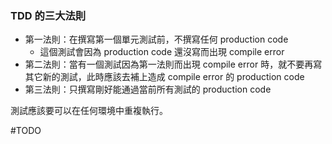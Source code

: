 ### TDD 的三大法則

- 第一法則：在撰寫第一個單元測試前，不撰寫任何 production code
    - 這個測試會因為 production code 還沒寫而出現 compile error
- 第二法則：當有一個測試因為第一法則而出現 compile error 時，就不要再寫其它新的測試，此時應該去補上造成 compile error 的 production code
- 第三法則：只撰寫剛好能通過當前所有測試的 production code

測試應該要可以在任何環境中重複執行。

#TODO 
